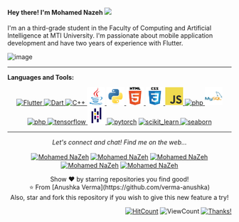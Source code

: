<h4> Hey there! I'm Mohamed Nazeh <img src="https://raw.githubusercontent.com/verma-anushka/verma-anushka/master/gifs/wave.gif" width="30px"></h4>

I'm an a third-grade student in the Faculty of Computing and Artificial Intelligence at MTI University. I'm passionate about mobile application development and have two years of experience with Flutter.

![image](https://user-images.githubusercontent.com/104228032/207697769-d3860b12-7c43-4241-b7e8-0ece9fcc1369.png)

<!--
---

**Currently I am working ...**

- <div>
    <img width="250" height="100" align='left' src="https://raw.githubusercontent.com/verma-anushka/verma-anushka/master/images/edneed.jpg" >
    ... as a <strong>Software Developer Intern</strong> at EdNeed Technologies Pvt. Ltd. where I have been assisting in the (design and) development of the flagship remote education portal, Edneed.com, using the MERN tech stack.
    <br />
    <strong>View: </strong> <a href="https://edneed.com" >edneed.com</a> 
    <br /> 
    <br /> 
  </div>

- <div>
     <img width="250" height="100" align='right' src="https://raw.githubusercontent.com/verma-anushka/verma-anushka/master/images/gfg.png" >
     ... as a <strong>Technical Content Writer</strong> intern at Geeks for Geeks where I have penned down 20+ comprehensive and detailed articles covering multiple programming languages and Data Structures & Algorithms concepts.
     <br />
     <strong>View: </strong> <a href="https://auth.geeksforgeeks.org/user/verma_anushka/articles" >Geeks for Geeks</a> 
     <br /> 
   </div>
-->
  ***

**Languages and Tools:**

<p align="center">
    <a href="https://flutter.dev/" target="_blank" rel="noreferrer"> <img
            src="https://bekey.io/static/images/flutter/flutter-logo.png" alt="Flutter" width="40" height="40" /> </a>
    <a href="https://dart.dev/" target="_blank" rel="noreferrer"> <img
            src="https://cdn-images-1.medium.com/v2/resize:fit:1200/format:png/1*knHF_qpxdtS8h0Z8EeqowA.png" alt="Dart"
            width="40" height="40" /> </a>
    <a href="https://www.w3schools.com/cpp/" target="_blank" rel="noreferrer"> <img
            src="https://silicophilic.com/wp-content/uploads/2020/02/Cplus-Plus.png" alt="C++" width="40" height="40" />
    </a>
    <a href="https://www.java.com" target="_blank" rel="noreferrer"> <img
            src="https://raw.githubusercontent.com/devicons/devicon/master/icons/java/java-original.svg" alt="java"
            width="40" height="40" /> </a>
    <a href="https://www.python.org" target="_blank" rel="noreferrer"> <img
            src="https://raw.githubusercontent.com/devicons/devicon/master/icons/python/python-original.svg"
            alt="python" width="40" height="40" /> </a>
    <a href="https://www.w3schools.com/html/" target="_blank" rel="noreferrer"> <img
            src="https://raw.githubusercontent.com/github/explore/80688e429a7d4ef2fca1e82350fe8e3517d3494d/topics/html/html.png"
            alt="HTML" width="40" height="40" /> </a>
    <a href="https://www.w3schools.com/Css/" target="_blank" rel="noreferrer"> <img
            src="https://raw.githubusercontent.com/github/explore/80688e429a7d4ef2fca1e82350fe8e3517d3494d/topics/css/css.png"
            alt="CSS" width="40" height="40" /> </a>
    <a href="https://www.javascript.com/" target="_blank" rel="noreferrer">
        <img src="https://raw.githubusercontent.com/github/explore/80688e429a7d4ef2fca1e82350fe8e3517d3494d/topics/javascript/javascript.png"
            alt="opencv" width="40" height="40" /> </a>
    <a href="https://firebase.google.com/" target="_blank" rel="noreferrer">
        <img src="https://cdn.freebiesupply.com/logos/large/2x/firebase-1-logo-png-transparent.png" alt="php" width="40"
            height="40" /> </a>
    <a href="https://www.mysql.com/" target="_blank" rel="noreferrer"> <img
            src="https://raw.githubusercontent.com/devicons/devicon/master/icons/mysql/mysql-original-wordmark.svg"
            alt="mysql" width="40" height="40" /> </a>
    <a href="https://git-scm.com/" target="_blank" rel="noreferrer">
        <img src="https://www.vectorlogo.zone/logos/git-scm/git-scm-icon.svg" alt="php" width="40" height="40" /> </a>
    <a href="https://www.tensorflow.org" target="_blank" rel="noreferrer"> <img
            src="https://www.vectorlogo.zone/logos/tensorflow/tensorflow-icon.svg" alt="tensorflow" width="40"
            height="40" /> </a>
    <a href="https://pandas.pydata.org/" target="_blank" rel="noreferrer"> <img
            src="https://raw.githubusercontent.com/devicons/devicon/2ae2a900d2f041da66e950e4d48052658d850630/icons/pandas/pandas-original.svg"
            alt="pandas" width="40" height="40" /> </a>
    <a href="https://pytorch.org/" target="_blank" rel="noreferrer">
        <img src="https://www.vectorlogo.zone/logos/pytorch/pytorch-icon.svg" alt="pytorch" width="40"
            height="40" /></a>
    <a href="https://scikit-learn.org/" target="_blank" rel="noreferrer"> <img
            src="https://upload.wikimedia.org/wikipedia/commons/0/05/Scikit_learn_logo_small.svg" alt="scikit_learn"
            width="40" height="40" /> </a>
    <a href="https://seaborn.pydata.org/" target="_blank" rel="noreferrer"> <img
            src="https://seaborn.pydata.org/_images/logo-mark-lightbg.svg" alt="seaborn" width="40" height="40" /> </a>
</p>
<!--<p align="center"><div align="center"> -->
<!--
  <code><img height="40" src="https://bekey.io/static/images/flutter/flutter-logo.png"></code>
  <code><img height="40" src="https://cdn-images-1.medium.com/v2/resize:fit:1200/format:png/1*knHF_qpxdtS8h0Z8EeqowA.png"></code>
  <code><img height="40" src="https://silicophilic.com/wp-content/uploads/2020/02/Cplus-Plus.png"></code>
  <code><img height="40" src="https://raw.githubusercontent.com/devicons/devicon/master/icons/java/java-original-wordmark.svg"></code> 
  <code><img height="40" src="https://raw.githubusercontent.com/github/explore/80688e429a7d4ef2fca1e82350fe8e3517d3494d/topics/python/python.png"></code> 
  <code><img height="40" src="https://raw.githubusercontent.com/github/explore/80688e429a7d4ef2fca1e82350fe8e3517d3494d/topics/html/html.png"></code> 
  <code><img height="40" src="https://raw.githubusercontent.com/github/explore/80688e429a7d4ef2fca1e82350fe8e3517d3494d/topics/css/css.png"></code> 
  <code><img height="40" src="https://raw.githubusercontent.com/github/explore/80688e429a7d4ef2fca1e82350fe8e3517d3494d/topics/javascript/javascript.png"></code>
  <code><img height="40" src="https://res.cloudinary.com/skill-safari/image/upload/v1651132931/website/tech_logos/firebase_ki5deh.png"></code>
  <code><img height="40" src="https://www.tensorflow.org/images/tf_logo_transp.png"></code>
  <code><img height="40" src="https://raw.githubusercontent.com/github/explore/80688e429a7d4ef2fca1e82350fe8e3517d3494d/topics/mysql/mysql.png"></code> 
  <code><img height="40" src="https://raw.githubusercontent.com/github/explore/80688e429a7d4ef2fca1e82350fe8e3517d3494d/topics/git/git.png"></code> 
  -->
  <!--
  <code><img height="40" src="https://raw.githubusercontent.com/github/explore/80688e429a7d4ef2fca1e82350fe8e3517d3494d/topics/c/c.png"></code> 
  Flutter
  <code><img height="40" src="https://th.bing.com/th/id/R.ad0d880c099429b960c255849d753792?rik=VcTCCZa%2fynYGtQ&pid=ImgRaw&r=0"></code>
  -->
  <!--
  Dart
  <code><img height="40" src="https://th.bing.com/th/id/R.0183637498f8c05cfcd3bd0f41587584?rik=UJ%2fP7XhupRSlmA&pid=ImgRaw&r=0"></code>
  -->
  <!--
  C++
  <code><img height="40" src="https://raw.githubusercontent.com/github/explore/80688e429a7d4ef2fca1e82350fe8e3517d3494d/topics/cpp/cpp.png"></code> 
  -->
  <!--
  java
  <code><img height="40" src="https://raw.githubusercontent.com/devicons/devicon/master/icons/java/java-original-wordmark.svg"></code> 
  -->
  <!--
  <code><img height="40" src="https://raw.githubusercontent.com/github/explore/80688e429a7d4ef2fca1e82350fe8e3517d3494d/topics/mongodb/mongodb.png"></code> 
  -->
  <!--
  <code><img height="40" src="https://raw.githubusercontent.com/devicons/devicon/master/icons/heroku/heroku-plain.svg"></code> 
  <code><img height="40" src="https://raw.githubusercontent.com/github/explore/80688e429a7d4ef2fca1e82350fe8e3517d3494d/topics/terminal/terminal.png"></code>
  -->
  <!--
  <code><img height="40" src="https://raw.githubusercontent.com/github/explore/80688e429a7d4ef2fca1e82350fe8e3517d3494d/topics/bootstrap/bootstrap.png"></code> 
  --> 
  <!--
  <code><img height="40" src="https://raw.githubusercontent.com/devicons/devicon/master/icons/react/react-original-wordmark.svg"></code> 
  <code><img height="40" src="https://raw.githubusercontent.com/github/explore/80688e429a7d4ef2fca1e82350fe8e3517d3494d/topics/nodejs/nodejs.png"></code> 
  -->
  </div>
  </p>

---
<!--
**Github Stats:**

<p align="center">
  
  <img src="https://github-readme-stats.vercel.app/api?username=verma-anushka&hide=stars&show_icons=true&theme=dracula&line_height=32">
  <img src="https://github-readme-stats.vercel.app/api/top-langs/?username=verma-anushka&count_private=true&theme=dracula">

</p>

---
--->
<p align="center">
  <i>Let's connect and chat! Find me on the web...</i>

<p align="center">
<a href="https://wa.me/qr/ZNISRHB2ZU5JK1 " target="blank"><img align="center" src="https://th.bing.com/th/id/R.f75d94874d855a7fcfcc922d89ac5e80?rik=BbRY14gmgBjcYg&riu=http%3a%2f%2f3.bp.blogspot.com%2f-2fVvKtxqwB0%2fVUXkWMb--kI%2fAAAAAAAACI8%2fANNIWneBF2Y%2fs1600%2fWhatsapp-logo-vector.png&ehk=CyqhxJTPVeikxaYdFfujlxqssTg1QkO24SjYqW6K%2bsw%3d&risl=&pid=ImgRaw&r=0" alt="Mohamed NaZeh" height="30" width="40" /></a>
<a href="https://twitter.com/m0hamednazeh" target="blank"><img align="center" src="https://raw.githubusercontent.com/rahuldkjain/github-profile-readme-generator/master/src/images/icons/Social/twitter.svg" alt="Mohamed NaZeh" height="30" width="40" /></a>
<a href="https://www.linkedin.com/in/mohamed-nazeh-898687238/" target="blank"><img align="center" src="https://raw.githubusercontent.com/rahuldkjain/github-profile-readme-generator/master/src/images/icons/Social/linked-in-alt.svg" alt="Mohamed NaZeh" height="30" width="40" /></a>
<a href="https://www.facebook.com/profile.php?id=100024945301456" target="blank"><img align="center" src="https://raw.githubusercontent.com/rahuldkjain/github-profile-readme-generator/master/src/images/icons/Social/facebook.svg" alt="Mohamed NaZeh" height="30" width="40" /></a>
<a href="https://www.instagram.com/m0hamed_nazeh/" target="blank"><img align="center" src="https://i.pinimg.com/originals/27/c9/7b/27c97bdd0092f7327eb185de9473c0a9.png" alt="Mohamed NaZeh" height="30" width="30" /></a>
</p>
<!--<h3 align="left">Connect with me:</h3> -->
  <!--
   [![Website Badge](file:///D:/Courses/HTML%20&%20Css%20Al%20Zero/GitHub%20accounts/LinkedIn/mohamed.html)]
   [![Linkedin Badge](https://img.shields.io/badge/-anushkaverma-blue?style=flat-square&logo=Linkedin&logoColor=white&link=https://www.linkedin.com/in/anushkaverma/)](https://www.linkedin.com/in/anushkaverma/) 
   [![Medium Badge](https://img.shields.io/badge/-@v.anushka786-000000?style=flat&labelColor=000000&logo=Medium&link=https://medium.com/@v.anushka786)](https://medium.com/@v.anushka786) 
   [![Gmail Badge](https://img.shields.io/badge/-v.anushka786-c14438?style=flat-square&logo=Gmail&logoColor=white&link=mailto:v.anushka786@gmail.com)](mailto:v.anushka786@gmail.com)
   [![Instagram Badge](https://img.shields.io/badge/-@v_anushkaa-purple?style=flat&logo=instagram&logoColor=white&link=https://instagram.com/v_anushkaa/)](https://instagram.com/v_anushkaa) 
   [![Facebook Badge](https://img.shields.io/badge/-verma_anushka-036be4?style=flat-square&logo=Facebook&logoColor=white&link=https://www.facebook.com/profile.php?id=100022118525351)](https://www.facebook.com/profile.php?id=100022118525351)
   [![GeeksforGeeks Badge](https://img.shields.io/badge/-verma_anushka-1c6340?style=flat&logo=GeeksforGeeks&logoColor=white&link=https://auth.geeksforgeeks.org/user/verma_anushka/articles)](https://auth.geeksforgeeks.org/user/verma_anushka/articles)

   <!-- [![Twitter Badge](https://img.shields.io/badge/-@verma_anushkaa-1ca0f1?style=flat-square&labelColor=1ca0f1&logo=twitter&logoColor=white&link=https://twitter.com/verma_anushkaa)](https://twitter.com/verma_anushkaa)  -->
   
  <p align="center">
    Show ❤️ by starring repositories you find good! 
    <br />
    ⭐️ From [Anushka Verma](https://github.com/verma-anushka)
    <br />
    Also, star and fork this repository if you wish to give this new feature a try!
  </p>
</p>

<div align="right">
  
[![HitCount](http://hits.dwyl.com/verma-anushka/verma-anushka.svg)](http://hits.dwyl.com/verma-anushka/verma-anushka) ![ViewCount](https://views.whatilearened.today/views/github/verma-anushka/verma-anushka.svg) [![Thanks!](https://img.shields.io/badge/Thanks%20for%20visiting-!-1EAEDB.svg)](https://verma-anushka.github.io/anushkaverma/)

</div>




<!---
mohamednazehh/mohamednazehh is a ✨ special ✨ repository because its `README.md` (this file) appears on your GitHub profile.
You can click the Preview link to take a look at your changes.
--->
